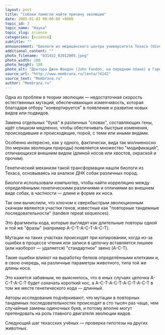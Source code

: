 ```yaml
---
layout: post
title: "Собаки помогли найти причину эволюции"
date: 2005-01-02 00:00:00 +0000
topic_id: 2
topic_name: "Наука"
topic_slug: science
categories: [science]
subtitle: ""
announcement: "Биологи из медицинского центра университета Техаса (Uiversity of Texas Southwestern Medical Center at Dallas) предложили новое объяснение сверхбыстрых эволюционных изменений, которые происходили и происходят с различными видами."
additional_content: ""
photo_filename: "031432_02012005.jpeg"
photo_width: 180
photo_height: 180
photo_alt: "Доктора Джон Фондон (John Fondon, на переднем плане) и Гарольд Гарнер (Harold Garner) объяснили, как могут быстро возникать новые виды животных или хотя бы породы (фото с сайта sciencedaily.com)"
source_url: "http://www.membrana.ru/lenta/?4142"
source_text: "Membrana.ru"
author: "Membrana.ru"
---
```

Одна из проблем в теории эволюции — недостаточная скорость естественных мутаций, обеспечивающих изменчивость, которая благодаря отбору "конвертируется" в появление и развитие новых видов или подвидов.

Замена отдельных "букв" в различных "словах", составляющих гены, идёт слишком медленно, чтобы обеспечивать быстрые изменения, происходившие и происходящие, порой, с теми или иными видами.

Особенно интересно, как у одного, фактически, вида так молниеносно (по меркам эволюции природы) появляется множество "модификаций", отличающихся внешним видом (длиной носов или хвостов, окраской и прочим).

Генетический механизм такой трансформации нашли биологи из Техаса, основываясь на анализе ДНК собак различных пород.

Биологи использовали компьютер, чтобы найти корреляцию между определёнными генетическими различиями и отличиями во внешнем виде собак, в частности — длине и форме их носа.

Так они вычислили, что ключом к сверхбыстрым эволюционным скачкам являются участки генов, известные как "повторные тандемные последовательности" (tandem repeat sequences).

Это фрагменты кода, которые выглядят как длительные повторы одной и той же "фразы" (например A-C-T-A-C-T-A-C-T).

Мутации на таких участках происходят при копировании, когда из-за ошибки в процессе чтения или записи в цепочку вставляется лишнее (или наоборот — удаляется) "стандартное" звено (A-C-T).

Такие ошибки влияют на выработку белков определёнными клетками и, в свою очередь, на различные параметры животного, типа той же длины носа.

Это кажется забавным, но выяснилось, что в иных случаях цепочка A-C-T-A-C-T будет означать короткий нос, а A-C-T-A-C-T-A-C-T-A-C-T в том же месте генетического кода — длинный.

Авторы исследования подчёркивают, что мутации в повторных тандемных последовательностях происходят в сто тысяч раз чаще, чем случайные замены одиночных букв, и потому вполне могут претендовать на роль главного двигателя эволюции видов.

Следующий шаг техасских учёных — проверка гипотезы на других животных.
